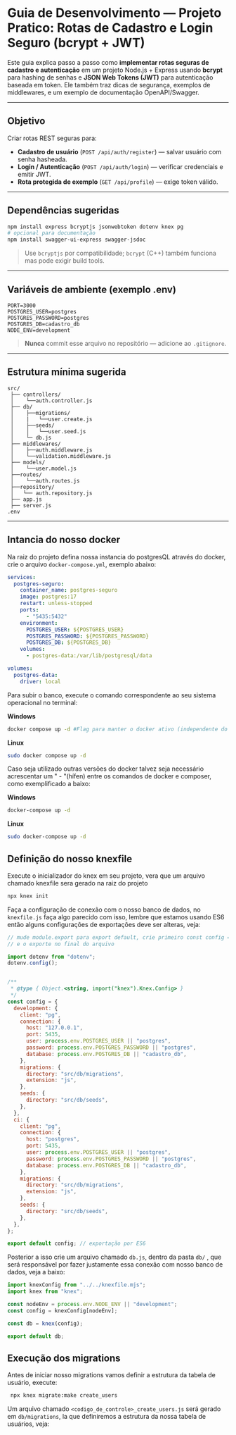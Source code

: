 # Guia de Desenvolvimento — Projeto Pratico: Rotas de Cadastro e Login Seguro (bcrypt + JWT)

Este guia explica passo a passo como **implementar rotas seguras de cadastro e autenticação** em um projeto Node.js + Express usando **bcrypt** para hashing de senhas e **JSON Web Tokens (JWT)** para autenticação baseada em token. Ele também traz dicas de segurança, exemplos de middlewares, e um exemplo de documentação OpenAPI/Swagger.

---

## Objetivo

Criar rotas REST seguras para:

- **Cadastro de usuário** (`POST /api/auth/register`) — salvar usuário com senha hasheada.
- **Login / Autenticação** (`POST /api/auth/login`) — verificar credenciais e emitir JWT.
- **Rota protegida de exemplo** (`GET /api/profile`) — exige token válido.

---

## Dependências sugeridas

```bash
npm install express bcryptjs jsonwebtoken dotenv knex pg
# opcional para documentação
npm install swagger-ui-express swagger-jsdoc
```

> Use `bcryptjs` por compatibilidade; `bcrypt` (C++) também funciona mas pode exigir build tools.

---

## Variáveis de ambiente (exemplo .env)

```
PORT=3000
POSTGRES_USER=postgres
POSTGRES_PASSWORD=postgres
POSTGRES_DB=cadastro_db
NODE_ENV=development
```

> **Nunca** commit esse arquivo no repositório — adicione ao `.gitignore`.

---

## Estrutura mínima sugerida

```
src/
 ├── controllers/
 │    └──auth.controller.js
 ├── db/
 │    ├──migrations/
 │    |   └──user.create.js
 │    ├──seeds/
 │    │   └──user.seed.js
 │    └─ db.js
 ├── middlewares/
 │    ├──auth.middleware.js
 │    └──validation.middleware.js
 ├── models/
 │    └──user.model.js
 ├──routes/
 │    └──auth.routes.js
 ├──repository/
 │   └── auth.repository.js
 ├── app.js
 ├── server.js
.env
```

---

## Intancia do nosso docker

Na raiz do projeto defina nossa instancia do postgresQL através do docker, crie o arquivo `docker-compose.yml`, exemplo abaixo:

```yml
services:
  postgres-seguro:
    container_name: postgres-seguro
    image: postgres:17
    restart: unless-stopped
    ports:
      - "5435:5432"
    environment:
      POSTGRES_USER: ${POSTGRES_USER}
      POSTGRES_PASSWORD: ${POSTGRES_PASSWORD}
      POSTGRES_DB: ${POSTGRES_DB}
    volumes:
      - postgres-data:/var/lib/postgresql/data

volumes:
  postgres-data:
    driver: local
```

Para subir o banco, execute o comando correspondente ao seu sistema operacional no terminal:

**Windows**

```sh
docker compose up -d #Flag para manter o docker ativo (independente do terminal)
```

**Linux**

```sh
sudo docker compose up -d
```

Caso seja utilizado outras versões do docker talvez seja necessário acrescentar um " - "(hífen) entre os comandos de docker e composer, como exemplificado a baixo:

**Windows**

```sh
docker-compose up -d
```

**Linux**

```sh
sudo docker-compose up -d
```

## Definição do nosso knexfile

Execute o inicializador do knex em seu projeto, vera que um arquivo chamado knexfile sera gerado na raiz do projeto

```sh
npx knex init
```

Faça a configuração de conexão com o nosso banco de dados, no `knexfile.js` faça algo parecido com isso, lembre que estamos usando ES6 então alguns configurações de exportações deve ser alteras, veja:

```js
// mude module.export para export default, crie primeiro const config = {...},
// e o exporte no final do arquivo

import dotenv from "dotenv";
dotenv.config();


/**
 * @type { Object.<string, import("knex").Knex.Config> }
 */
const config = {
  development: {
    client: "pg",
    connection: {
      host: "127.0.0.1",
      port: 5435,
      user: process.env.POSTGRES_USER || "postgres",
      password: process.env.POSTGRES_PASSWORD || "postgres",
      database: process.env.POSTGRES_DB || "cadastro_db",
    },
    migrations: {
      directory: "src/db/migrations",
      extension: "js",
    },
    seeds: {
      directory: "src/db/seeds",
    },
  },
  ci: {
    client: "pg",
    connection: {
      host: "postgres",
      port: 5435,
      user: process.env.POSTGRES_USER || "postgres",
      password: process.env.POSTGRES_PASSWORD || "postgres",
      database: process.env.POSTGRES_DB || "cadastro_db",
    },
    migrations: {
      directory: "src/db/migrations",
      extension: "js",
    },
    seeds: {
      directory: "src/db/seeds",
    },
  },
};

export default config; // exportação por ES6
```

Posterior a isso crie um arquivo chamado `db.js`, dentro da pasta `db/` , que será responsável por fazer justamente essa conexão com nosso banco de dados, veja a baixo:

```js
import knexConfig from "../../knexfile.mjs";
import knex from "knex";

const nodeEnv = process.env.NODE_ENV || "development";
const config = knexConfig[nodeEnv];

const db = knex(config);

export default db;
```

## Execução dos migrations

Antes de iniciar nosso migrations vamos definir a estrutura da tabela de usuário, execute:

```sh
 npx knex migrate:make create_users 
```

Um arquivo chamado `<codigo_de_controle>_create_users.js` será gerado em `db/migrations`, la que definiremos a estrutura da nossa tabela de usuários, veja:

```js

```